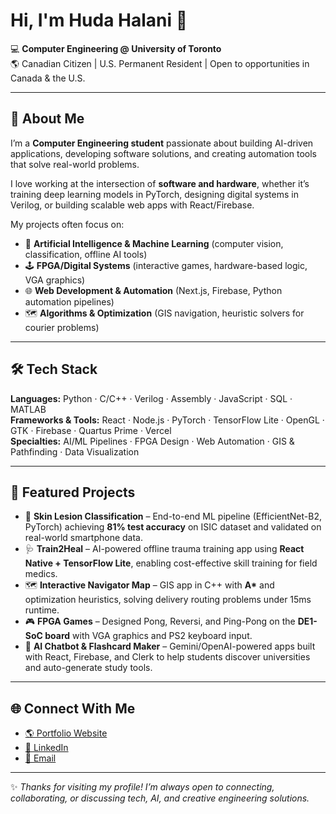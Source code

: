 # Hi, I'm Huda Halani 👋  

💻 **Computer Engineering @ University of Toronto**  
🌎 Canadian Citizen | U.S. Permanent Resident | Open to opportunities in Canada & the U.S.  

---

## 🚀 About Me  
I’m a **Computer Engineering student** passionate about building AI-driven applications, developing software solutions, and creating automation tools that solve real-world problems.

I love working at the intersection of **software and hardware**, whether it’s training deep learning models in PyTorch, designing digital systems in Verilog, or building scalable web apps with React/Firebase.  

My projects often focus on:  
- 🤖 **Artificial Intelligence & Machine Learning** (computer vision, classification, offline AI tools)  
- 🕹️ **FPGA/Digital Systems** (interactive games, hardware-based logic, VGA graphics)  
- 🌐 **Web Development & Automation** (Next.js, Firebase, Python automation pipelines)  
- 🗺️ **Algorithms & Optimization** (GIS navigation, heuristic solvers for courier problems)  

---

## 🛠️ Tech Stack  

**Languages:** Python · C/C++ · Verilog · Assembly · JavaScript · SQL · MATLAB  
**Frameworks & Tools:** React · Node.js · PyTorch · TensorFlow Lite · OpenGL · GTK · Firebase · Quartus Prime · Vercel  
**Specialties:** AI/ML Pipelines · FPGA Design · Web Automation · GIS & Pathfinding · Data Visualization  

---

## 📌 Featured Projects  

- 🔬 **Skin Lesion Classification** – End-to-end ML pipeline (EfficientNet-B2, PyTorch) achieving **81% test accuracy** on ISIC dataset and validated on real-world smartphone data.  
- 🩺 **Train2Heal** – AI-powered offline trauma training app using **React Native + TensorFlow Lite**, enabling cost-effective skill training for field medics.  
- 🗺️ **Interactive Navigator Map** – GIS app in C++ with **A\*** and optimization heuristics, solving delivery routing problems under 15ms runtime.  
- 🎮 **FPGA Games** – Designed Pong, Reversi, and Ping-Pong on the **DE1-SoC board** with VGA graphics and PS2 keyboard input.  
- 🤖 **AI Chatbot & Flashcard Maker** – Gemini/OpenAI-powered apps built with React, Firebase, and Clerk to help students discover universities and auto-generate study tools.  

---

## 🌐 Connect With Me  

- [🌎 Portfolio Website](https://hudahalani.site/)  
- [💼 LinkedIn](https://www.linkedin.com/in/hudahalani)  
- [📧 Email](mailto:hudahalani@gmail.com)  

---

✨ *Thanks for visiting my profile! I’m always open to connecting, collaborating, or discussing tech, AI, and creative engineering solutions.*  
